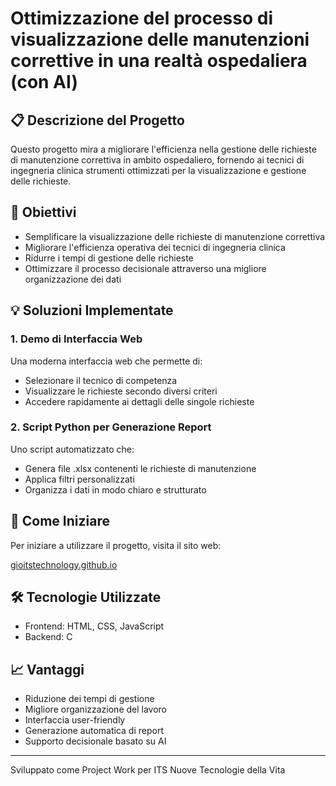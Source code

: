 # Ottimizzazione del processo di visualizzazione delle manutenzioni correttive in una realtà ospedaliera (con AI)

## 📋 Descrizione del Progetto

Questo progetto mira a migliorare l'efficienza nella gestione delle richieste di manutenzione correttiva in ambito ospedaliero, fornendo ai tecnici di ingegneria clinica strumenti ottimizzati per la visualizzazione e gestione delle richieste.

## 🎯 Obiettivi

- Semplificare la visualizzazione delle richieste di manutenzione correttiva
- Migliorare l'efficienza operativa dei tecnici di ingegneria clinica
- Ridurre i tempi di gestione delle richieste
- Ottimizzare il processo decisionale attraverso una migliore organizzazione dei dati

## 💡 Soluzioni Implementate

### 1. Demo di Interfaccia Web
Una moderna interfaccia web che permette di:
- Selezionare il tecnico di competenza
- Visualizzare le richieste secondo diversi criteri
- Accedere rapidamente ai dettagli delle singole richieste

### 2. Script Python per Generazione Report
Uno script automatizzato che:
- Genera file .xlsx contenenti le richieste di manutenzione
- Applica filtri personalizzati
- Organizza i dati in modo chiaro e strutturato

## 🚀 Come Iniziare

Per iniziare a utilizzare il progetto, visita il sito web:

[gioitstechnology.github.io](https://gioitstechnology.github.io)

## 🛠️ Tecnologie Utilizzate

- Frontend: HTML, CSS, JavaScript
- Backend: C

## 📈 Vantaggi

- Riduzione dei tempi di gestione
- Migliore organizzazione del lavoro
- Interfaccia user-friendly
- Generazione automatica di report
- Supporto decisionale basato su AI

---
Sviluppato come Project Work per ITS Nuove Tecnologie della Vita